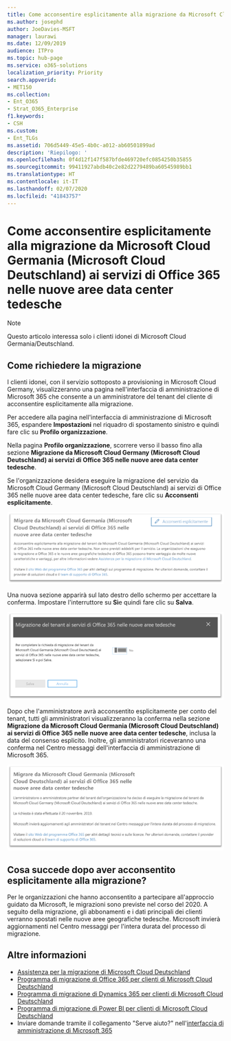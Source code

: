 ```yaml
---
title: Come acconsentire esplicitamente alla migrazione da Microsoft Cloud Germania (Microsoft Cloud Deutschland) ai servizi di Office 365 nelle nuove aree data center tedesche
ms.author: josephd
author: JoeDavies-MSFT
manager: laurawi
ms.date: 12/09/2019
audience: ITPro
ms.topic: hub-page
ms.service: o365-solutions
localization_priority: Priority
search.appverid:
- MET150
ms.collection:
- Ent_O365
- Strat_O365_Enterprise
f1.keywords:
- CSH
ms.custom:
- Ent_TLGs
ms.assetid: 706d5449-45e5-4b0c-a012-ab60501899ad
description: 'Riepilogo: '
ms.openlocfilehash: 0f4d12f147f587bfde469720efc0854250b35855
ms.sourcegitcommit: 99411927abdb40c2e82d2279489ba60545989bb1
ms.translationtype: HT
ms.contentlocale: it-IT
ms.lasthandoff: 02/07/2020
ms.locfileid: "41843757"
---
```

# <a name="how-to-opt-in-for-migration-from-microsoft-cloud-germany-microsoft-cloud-deutschland-to-office-365-services-in-the-new-german-datacenter-regions"></a>Come acconsentire esplicitamente alla migrazione da Microsoft Cloud Germania (Microsoft Cloud Deutschland) ai servizi di Office 365 nelle nuove aree data center tedesche

>[!Note]
>Questo articolo interessa solo i clienti idonei di Microsoft Cloud Germania/Deutschland.
>

## <a name="how-to-request-migration"></a>Come richiedere la migrazione

I clienti idonei, con il servizio sottoposto a provisioning in Microsoft Cloud Germany, visualizzeranno una pagina nell'interfaccia di amministrazione di Microsoft 365 che consente a un amministratore del tenant del cliente di acconsentire esplicitamente alla migrazione.

Per accedere alla pagina nell'interfaccia di amministrazione di Microsoft 365, espandere **Impostazioni** nel riquadro di spostamento sinistro e quindi fare clic su **Profilo organizzazione**.

Nella pagina **Profilo organizzazione**, scorrere verso il basso fino alla sezione **Migrazione da Microsoft Cloud Germany (Microsoft Cloud Deutschland) ai servizi di Office 365 nelle nuove aree data center tedesche**.

Se l'organizzazione desidera eseguire la migrazione del servizio da Microsoft Cloud Germany (Microsoft Cloud Deutschland) ai servizi di Office 365 nelle nuove aree data center tedesche, fare clic su **Acconsenti esplicitamente**.
 
![Introduzione al consenso esplicito](./media/ms-cloud-germany-migration-opt-in/tenant-migration.png)

Una nuova sezione apparirà sul lato destro dello schermo per accettare la conferma. Impostare l'interruttore su **Sì**e quindi fare clic su **Salva**.
 
![Accettazione consenso esplicito](./media/ms-cloud-germany-migration-opt-in/tenant-migration-new-regions.png)

Dopo che l'amministratore avrà acconsentito esplicitamente per conto del tenant, tutti gli amministratori visualizzeranno la conferma nella sezione **Migrazione da Microsoft Cloud Germania (Microsoft Cloud Deutschland) ai servizi di Office 365 nelle nuove aree data center tedesche**, inclusa la data del consenso esplicito. Inoltre, gli amministratori riceveranno una conferma nel Centro messaggi dell'interfaccia di amministrazione di Microsoft 365. 
 
![Conferma del consenso esplicito](./media/ms-cloud-germany-migration-opt-in/tenant-migration2.png)

## <a name="what-happens-after-opting-in-for-migration"></a>Cosa succede dopo aver acconsentito esplicitamente alla migrazione?

Per le organizzazioni che hanno acconsentito a partecipare all'approccio guidato da Microsoft, le migrazioni sono previste nel corso del 2020.  A seguito della migrazione, gli abbonamenti e i dati principali dei clienti verranno spostati nelle nuove aree geografiche tedesche.  Microsoft invierà aggiornamenti nel Centro messaggi per l'intera durata del processo di migrazione.

## <a name="more-information"></a>Altre informazioni

- [Assistenza per la migrazione di Microsoft Cloud Deutschland](https://aka.ms/germanymigrateassist)
- [Programma di migrazione di Office 365 per clienti di Microsoft Cloud Deutschland](https://aka.ms/office365germanymove)
- [Programma di migrazione di Dynamics 365 per clienti di Microsoft Cloud Deutschland](https://aka.ms/d365ceoptin)
- [Programma di migrazione di Power BI per clienti di Microsoft Cloud Deutschland](https://aka.ms/pbioptin)
- Inviare domande tramite il collegamento "Serve aiuto?" nell'[interfaccia di amministrazione di Microsoft 365](https://portal.office.de/)

